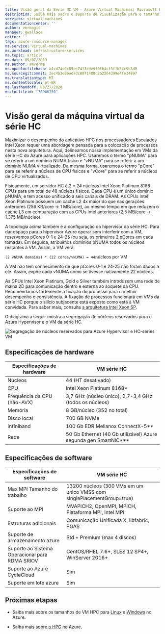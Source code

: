 ```yaml
---
title: Visão geral da Série HC VM - Azure Virtual Machines| Microsoft Docs
description: Saiba mais sobre o suporte de visualização para o tamanho da VM da série HC no Azure.
services: virtual-machines
documentationcenter: ''
author: vermagit
manager: gwallace
editor: ''
tags: azure-resource-manager
ms.service: virtual-machines
ms.workload: infrastructure-services
ms.topic: article
ms.date: 05/07/2019
ms.author: amverma
ms.openlocfilehash: a4cd74c9c85ee7413cde9f0fb4cf3ffb54c9b3d0
ms.sourcegitcommit: 2ec4b3d0bad7dc0071400c2a2264399e4fe34897
ms.translationtype: MT
ms.contentlocale: pt-BR
ms.lasthandoff: 03/27/2020
ms.locfileid: "76906750"
---
```

# <a name="hc-series-virtual-machine-overview"></a>Visão geral da máquina virtual da série HC

Maximizar o desempenho do aplicativo HPC nos processadores Escalados Intel Xeon requer uma abordagem pensada para a colocação de processos nesta nova arquitetura. Aqui, delineamos nossa implementação em VMs da série HC do Azure para aplicações HPC. Usaremos o termo "pNUMA" para se referir a um domínio NUMA físico e "vNUMA" para se referir a um domínio NUMA virtualizado. Da mesma forma, usaremos o termo "pCore" para se referir a núcleos de CPU físicos e "vCore" para se referir a núcleos de CPU virtualizados.

Fisicamente, um servidor HC é 2 * 24 núcleos Intel Xeon Platinum 8168 CPUs para um total de 48 núcleos físicos. Cada CPU é um único domínio pNUMA, e tem acesso unificado a seis canais de DRAM. As CPUs Intel Xeon Platinum possuem um cache L2 4x maior do que nas gerações anteriores (256 KB/core -> 1 MB/core), ao mesmo tempo em que reduzem o cache L3 em comparação com as CPUs Intel anteriores (2,5 MB/core -> 1.375 MB/núcleo).

A topologia acima também é a configuração do hipervisor da série HC. Para dar espaço para o hipervisor Azure operar sem interferir com a VM, reservamos pCores 0-1 e 24-25 (ou seja, os primeiros 2 pCores em cada tomada). Em seguida, atribuímos domínios pNUMA todos os núcleos restantes à VM. Assim, a VM verá:

`(2 vNUMA domains) * (22 cores/vNUMA) = 44`núcleos por VM

A VM não tem conhecimento de que pCores 0-1 e 24-25 não foram dados a ele. Assim, expõe cada vNUMA como se tivesse nativamente 22 núcleos.

As CPUs Intel Xeon Platinum, Gold e Silver também introduzem uma rede de malha 2D para comunicação dentro e externa ao soquete da CPU. Recomendamos fortemente a fixação do processo para o melhor desempenho e consistência. A fixação de processos funcionará em VMs da série HC porque o silício subjacente está exposto como está à VM convidada. Para saber mais, consulte [a arquitetura Intel Xeon SP](https://bit.ly/2RCYkiE).

O diagrama a seguir mostra a segregação de núcleos reservados para o Azure Hypervisor e o VM da série HC.

![Segregação de núcleos reservados para Azure Hypervisor e HC-series VM](./media/hc-series-overview/segregation-cores.png)

## <a name="hardware-specifications"></a>Especificações de hardware

| Especificações de hardware          | VM série HC                     |
|----------------------------------|----------------------------------|
| Núcleos                            | 44 (HT desativado)                 |
| CPU                              | Intel Xeon Platinum 8168*        |
| Frequência da CPU (não-AVX)          | 3,7 GHz (núcleo único), 2,7-3,4 GHz (todos os núcleos) |
| Memória                           | 8 GB/núcleo (352 no total)            |
| Disco local                       | 700 GB NVMe                      |
| Infiniband                       | 100 Gb EDR Mellanox ConnectX-5** |
| Rede                          | 50 Gb Ethernet (40 Gb utilizável) Azure segunda gen SmartNIC*** |

## <a name="software-specifications"></a>Especificações de software

| Especificações de software     | VM série HC          |
|-----------------------------|-----------------------|
| Max MPI Tamanho do trabalho            | 13200 núcleos (300 VMs em um único VMSS com singlePlacementGroup=true) |
| Suporte ao MPI                 | MVAPICH2, OpenMPI, MPICH, Plataforma MPI, Intel MPI  |
| Estruturas adicionais       | Comunicação Unificada X, libfabric, PGAS |
| Suporte de armazenamento azure       | Std + Premium (max 4 discos) |
| Suporte ao Sistema Operacional para RDMA SRIOV   | CentOS/RHEL 7.6+, SLES 12 SP4+, WinServer 2016+ |
| Suporte ao Azure CycleCloud    | Sim                         |
| Suporte em lote azure         | Sim                         |

## <a name="next-steps"></a>Próximas etapas

* Saiba mais sobre os tamanhos de VM HPC para [Linux](https://docs.microsoft.com/azure/virtual-machines/linux/sizes-hpc) e [Windows](https://docs.microsoft.com/azure/virtual-machines/windows/sizes-hpc) no Azure.

* Saiba mais sobre [o HPC](https://docs.microsoft.com/azure/architecture/topics/high-performance-computing/) no Azure.
